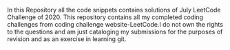 In this Repository all the code snippets contains solutions of July LeetCode Challenge of 2020. This repository contains all my completed coding challenges from coding challenge website-LeetCode.I do not own the rights to the questions and am just cataloging my submissions for the purposes of revision and as an exercise in learning git.
